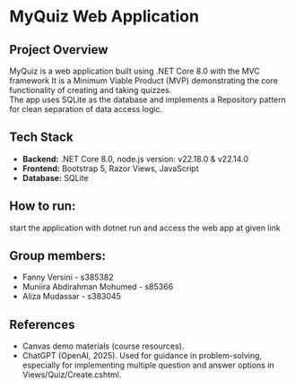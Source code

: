 # MyQuiz Web Application

## Project Overview

MyQuiz is a web application built using .NET Core 8.0 with the MVC framework
It is a Minimum Viable Product (MVP) demonstrating the core functionality of creating and taking quizzes.  
The app uses SQLite as the database and implements a Repository pattern for clean separation of data access logic.


## Tech Stack

- **Backend:** .NET Core 8.0, node.js version: v22.18.0 & v22.14.0 
- **Frontend:** Bootstrap 5, Razor Views, JavaScript  
- **Database:** SQLite  

## How to run:

start the application with dotnet run and access the web app at given link

## Group members:
- Fanny Versini - s385382
- Muniira Abdirahman Mohumed - s85366
- Aliza Mudassar - s383045

## References
- Canvas demo materials (course resources).
- ChatGPT (OpenAI, 2025). Used for guidance in problem-solving, especially for implementing multiple question and answer options in Views/Quiz/Create.cshtml.

